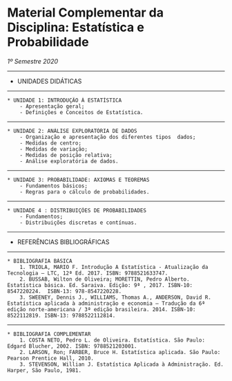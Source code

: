 # Material Complementar da Disciplina: Estatística e Probabilidade
*1º Semestre 2020*

***
* UNIDADES DIDÁTICAS
***
	* UNIDADE 1: INTRODUÇÃO À ESTATÍSTICA
		- Apresentação geral;
		- Definições e Conceitos de Estatística.
***
	* UNIDADE 2: ANÁLISE EXPLORATÓRIA DE DADOS
		- Organização e apresentação dos diferentes tipos  dados;
		- Medidas de centro;
		- Medidas de variação;
		- Medidas de posição relativa;
		- Análise exploratória de dados.
***
	* UNIDADE 3: PROBABILIDADE: AXIOMAS E TEOREMAS
		- Fundamentos básicos;
		- Regras para o cálculo de probabilidades.
***
	* UNIDADE 4 : DISTRIBUIÇÕES DE PROBABILIDADES
		- Fundamentos;
		- Distribuições discretas e contínuas.
***
* REFERÊNCIAS BIBLIOGRÁFICAS
***
	* BIBLIOGRAFIA BÁSICA
		1. TRIOLA, MARIO F. Introdução A Estatística - Atualização da Tecnologia – LTC, 12ª Ed. 2017. ISBN: 9788521633747.
        2. BUSSAB, Wilton de Oliveira; MORETTIN, Pedro Alberto. Estatística básica. Ed. Saraiva. Edição: 9ª , 2017. ISBN-10: 8547220224.  ISBN-13: 978-8547220228.
		3. SWEENEY, Dennis J., WILLIAMS, Thomas A., ANDERSON, David R. Estatística aplicada à administração e economia – Tradução da 6ª edição norte-americana / 3ª edição brasileira. 2014. ISBN-10: 8522112819. ISBN-13: 9788522112814.
***
	* BIBLIOGRAFIA COMPLEMENTAR
		1. COSTA NETO, Pedro L. de Oliveira. Estatística. São Paulo: Edgard Blucher, 2002. ISBN: 9788521203001.
		2. LARSON, Ron; FARBER, Bruce H. Estatística aplicada. São Paulo: Pearson Prentice Hall, 2010.
		3. STEVENSON, Willian J. Estatística Aplicada à Administração. Ed. Harper, São Paulo, 1981.


